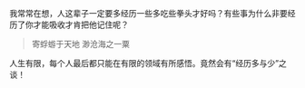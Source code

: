 我常常在想，人这辈子一定要多经历一些多吃些拳头才好吗？有些事为什么非要经历了你才能吸收才肯把他记住呢？

> 寄蜉蝣于天地
> 渺沧海之一粟

人生有限，每个人最后都只能在有限的领域有所感悟。竟然会有“经历多与少”之谈！